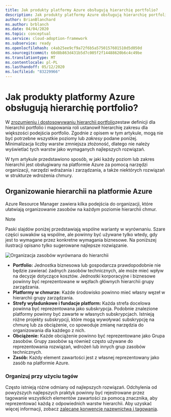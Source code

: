 ```yaml
---
title: Jak produkty platformy Azure obsługują hierarchię portfolio?
description: Jak produkty platformy Azure obsługują hierarchię portfolio?
author: BrianBlanchard
ms.author: brblanch
ms.date: 04/04/2020
ms.topic: conceptual
ms.service: cloud-adoption-framework
ms.subservice: ready
ms.openlocfilehash: c4ab25ee9cf9a72f6b5a5750157601510d5d050d
ms.sourcegitcommit: 60d8b863d431b5d7c005f2f14488620b6c4c49be
ms.translationtype: MT
ms.contentlocale: pl-PL
ms.lasthandoff: 05/12/2020
ms.locfileid: "83229966"
---
```

<!-- markdownlint-disable MD026 -->

# <a name="how-do-azure-products-support-the-portfolio-hierarchy"></a>Jak produkty platformy Azure obsługują hierarchię portfolio?

W [zrozumieniu i dostosowywaniu hierarchii portfolio](./hosting-hierarchy.md)zestaw definicji dla hierarchii portfolio i mapowania roli ustanowił hierarchię zakresu dla większości podejścia portfolio. Zgodnie z opisem w tym artykule, mogą nie być potrzebne wszystkie poziomy lub _zakresy_ podane poniżej. Minimalizacja liczby warstw zmniejsza złożoność, dlatego nie należy wyświetlać tych warstw jako wymaganych najlepszych rozwiązań.

W tym artykule przedstawiono sposób, w jaki każdy poziom lub zakres hierarchii jest obsługiwany na platformie Azure za pomocą narzędzi organizacji, narzędzi wdrażania i zarządzania, a także niektórych rozwiązań w strukturze wdrożenia chmury.

## <a name="organizing-the-hierarchy-in-azure"></a>Organizowanie hierarchii na platformie Azure

Azure Resource Manager zawiera kilka podejścia do organizacji, które ułatwiają organizowanie zasobów na każdym poziomie hierarchii chmur.

> [!NOTE]
> Paski slajdów poniżej przedstawiają wspólne warianty w wyrównaniu. Szare części suwaków są wspólne, ale powinny być używane tylko wtedy, gdy jest to wymagane przez konkretne wymagania biznesowe. Na poniższej ilustracji opisano tylko sugerowane najlepsze rozwiązanie.

![Organizacja zasobów wyrównana do hierarchii](../../_images/ready/hierarchy-with-organizing-tools.png)

- **Portfolio:** Jednostka biznesowa lub gospodarcza prawdopodobnie nie będzie zawierać żadnych zasobów technicznych, ale może mieć wpływ na decyzje dotyczące kosztów. Jednostki korporacyjne i biznesowe powinny być reprezentowane w węzłach głównych hierarchii grupy zarządzania.
- **Platformy w chmurze:** Każde środowisko powinno mieć własny węzeł w hierarchii grupy zarządzania.
- **Strefy wyładunkowe i fundacje platform:** Każda strefa docelowa powinna być reprezentowana jako subskrypcja. Podobnie znalezione platformy powinny być zawarte w własnych subskrypcjach. Istnieją różne projekty subskrypcji, które mogą wywoływać subskrypcję na chmurę lub za obciążenie, co spowoduje zmianę narzędzia do organizowania dla każdego z nich.
- **Obciążenie:** Każde obciążenie powinno być reprezentowane jako Grupa zasobów. Grupy zasobów są również często używane do reprezentowania rozwiązań, wdrożeń lub innych grup zasobów technicznych.
- **Zasób:** Każdy element zawartości jest z własnej reprezentowany jako zasób na platformie Azure.

### <a name="organize-with-tags"></a>Organizuj przy użyciu tagów

Często istnieją różne odmiany od najlepszych rozwiązań. Odchylenia od powyższych najlepszych praktyk powinny być rejestrowane przez tagowanie wszystkich elementów zawartości za pomocą znacznika, aby reprezentować każdą z odpowiednich warstw hierarchii. Aby uzyskać więcej informacji, zobacz [zalecane konwencje nazewnictwa i tagowania](../../ready/azure-best-practices/naming-and-tagging.md).
